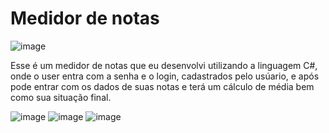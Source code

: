 # Medidor de notas


![image](https://user-images.githubusercontent.com/111144236/224836300-013feaf8-7ba2-4aa9-9e10-763f81284832.png)


Esse é um medidor de notas que eu desenvolvi utilizando a linguagem C#, onde o user entra com a senha e o login, cadastrados pelo usúario, e após pode entrar com os dados de suas notas e terá um cálculo de média bem como sua situação final.

![image](https://user-images.githubusercontent.com/111144236/224836434-872aa3fb-6b12-4419-aa84-655b3c17de22.png)
![image](https://user-images.githubusercontent.com/111144236/224836508-7d40dbaa-1769-4198-be8c-e80e7e543604.png)
![image](https://user-images.githubusercontent.com/111144236/224836562-6c2d0237-1bc9-47b0-9158-17e211725cce.png)

